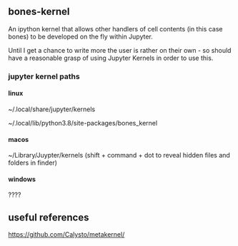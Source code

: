 ## bones-kernel
An ipython kernel that allows other handlers of cell contents (in this case bones) to be 
developed on the fly within Jupyter.

Until I get a chance to write more the user is rather on their own - so should have a 
reasonable grasp of using Jupyter Kernels in order to use this.


### jupyter kernel paths

#### linux

~/.local/share/jupyter/kernels

~/.local/lib/python3.8/site-packages/bones_kernel

#### macos

~/Library/Juypter/kernels   (shift + command + dot to reveal hidden files and folders in finder)

#### windows

????


## useful references
https://github.com/Calysto/metakernel/
